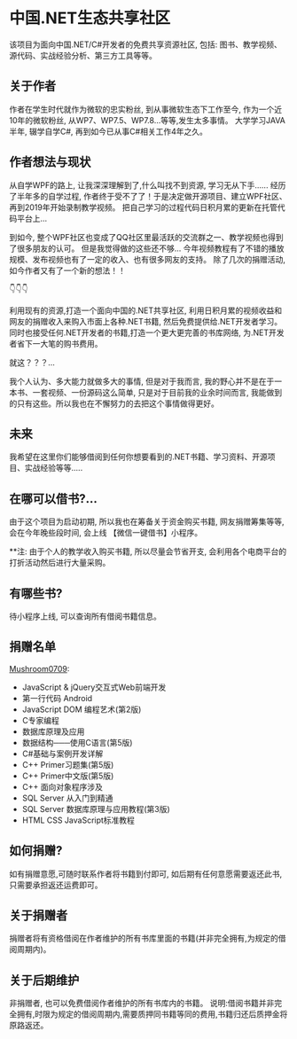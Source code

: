 # 中国.NET生态共享社区
  该项目为面向中国.NET/C#开发者的免费共享资源社区, 包括: 图书、教学视频、源代码、实战经验分析、第三方工具等等。

## 关于作者
作者在学生时代就作为微软的忠实粉丝, 到从事微软生态下工作至今, 作为一个近10年的微软粉丝, 从WP7、WP7.5、WP7.8...等等,发生太多事情。
大学学习JAVA半年, 辍学自学C#, 再到如今已从事C#相关工作4年之久。

## 作者想法与现状
从自学WPF的路上, 让我深深理解到了,什么叫找不到资源, 学习无从下手......
经历了半年多的自学过程, 作者终于受不了了！于是决定做开源项目、建立WPF社区、再到2019年开始录制教学视频。
把自己学习的过程代码日积月累的更新在托管代码平台上...

到如今, 整个WPF社区也变成了QQ社区里最活跃的交流群之一、教学视频也得到了很多朋友的认可。 但是我觉得做的这些还不够...
今年视频教程有了不错的播放规模、发布视频也有了一定的收入、也有很多网友的支持。
除了几次的捐赠活动, 如今作者又有了一个新的想法！！


👇👇👇

利用现有的资源,打造一个面向中国的.NET共享社区, 利用日积月累的视频收益和网友的捐赠收入来购入市面上各种.NET书籍, 然后免费提供给.NET开发者学习。
同时也接受任何.NET开发者的书籍,打造一个更大更完善的书库网络, 为.NET开发者省下一大笔的购书费用。

就这？？？...

我个人认为、多大能力就做多大的事情, 但是对于我而言, 我的野心并不是在于一本书、一套视频、一份源码这么简单, 只是对于目前我的业余时间而言, 我能做到的只有这些。所以我也在不懈努力的去把这个事情做得更好。

## 未来
我希望在这里你们能够借阅到任何你想要看到的.NET书籍、学习资料、开源项目、实战经验等等.....

## 在哪可以借书?...
由于这个项目为启动初期, 所以我也在筹备关于资金购买书籍, 网友捐赠筹集等等, 会在今年晚些段时间, 会上线 【微信一键借书】小程序。

**注: 由于个人的教学收入购买书籍, 所以尽量会节省开支, 会利用各个电商平台的打折活动然后进行大量采购。


## 有哪些书?
待小程序上线, 可以查询所有借阅书籍信息。

## 捐赠名单

[Mushroom0709](https://github.com/Mushroom0709):
+ JavaScript & jQuery交互式Web前端开发
+ 第一行代码 Android
+ JavaScript DOM 编程艺术(第2版)
+ C专家编程
+ 数据库原理及应用
+ 数据结构───使用C语言(第5版)
+ C#基础与案例开发详解
+ C++ Primer习题集(第5版)
+ C++ Primer中文版(第5版)
+ C++ 面向对象程序涉及
+ SQL Server 从入门到精通
+ SQL Server 数据库原理与应用教程(第3版)
+ HTML CSS JavaScript标准教程


## 如何捐赠?
如有捐赠意愿,可随时联系作者将书籍到付即可, 如后期有任何意愿需要返还此书, 只需要承担返还运费即可。

## 关于捐赠者
捐赠者将有资格借阅在作者维护的所有书库里面的书籍(并非完全拥有,为规定的借阅周期内)。

## 关于后期维护
非捐赠者, 也可以免费借阅作者维护的所有书库内的书籍。
说明:借阅书籍并非完全拥有,时限为规定的借阅周期内,需要质押同书籍等同的费用,书籍归还后质押金将原路返还。




